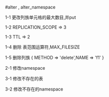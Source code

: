 #alter , alter_namespace

1-1 更改列族单元格的最大数目,并put

1-2 REPLICATION_SCOPE => 3

1-3 TTL => 2

1-4 删除 表范围运算符,MAX_FILESIZE

1-5 删除列族 { METHOD => 'delete',NAME => 'f1' }


2-1 修改namespace

3-1 修改不存在的表

3-2 修改不存在的namespace


